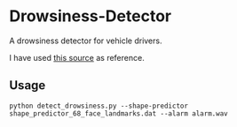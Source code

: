 # Drowsiness-Detector
A drowsiness detector for vehicle drivers.

I have used [this source](https://www.pyimagesearch.com/2017/05/08/drowsiness-detection-opencv/) as reference.

## Usage
    python detect_drowsiness.py --shape-predictor shape_predictor_68_face_landmarks.dat --alarm alarm.wav
